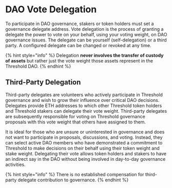 # DAO Vote Delegation

To participate in DAO governance, stakers or token holders must set a governance delegate address. Vote delegation is the process of granting a delegate the power to vote on your behalf, using your voting weight, on DAO governance issues. The delegate can be yourself (self-delegation) or a third party. A configured delegate can be changed or revoked at any time.

{% hint style="info" %}
Delegation **never involves the transfer of custody of assets** but rather just the vote weight those assets represent in the Threshold DAO.&#x20;
{% endhint %}

## Third-Party Delegation

Third-party delegates are volunteers who actively participate in Threshold governance and wish to grow their influence over critical DAO decisions. Delegates provide ETH addresses to which other Threshold token holders and Threshold stakers can delegate their vote weight. Third-party delegates are subsequently responsible for voting on Threshold governance proposals with this vote weight that others have assigned to them.

It is ideal for those who are unsure or uninterested in governance and does not want to participate in proposals, discussions, and voting. Instead, they can select active DAO members who have demonstrated a commitment to Threshold to make decisions on their behalf using their token weight and stake weight. Delegating their vote allows token holders and stakers to have an indirect say in the DAO without being involved in day-to-day governance activities.

{% hint style="info" %}
There is no established compensation for third-party delegate contribution to governance.
{% endhint %}





